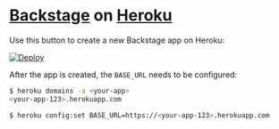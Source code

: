 # [Backstage](https://backstage.io) on [Heroku](https://heroku.com)

Use this button to create a new Backstage app on Heroku:

[![Deploy](https://www.herokucdn.com/deploy/button.svg)](https://heroku.com/deploy)

After the app is created, the `BASE_URL` needs to be configured:

```sh
$ heroku domains -a <your-app>
<your-app-123>.herokuapp.com

$ heroku config:set BASE_URL=https://<your-app-123>.herokuapp.com
```
